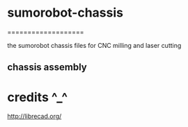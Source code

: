 # sumorobot-chassis
===================

the sumorobot chassis files for CNC milling and laser cutting

## chassis assembly

credits ^_^
===========
http://librecad.org/
